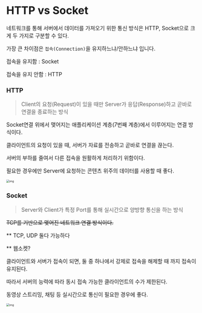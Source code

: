 # HTTP vs Socket

네트워크를 통해 서버에서 데이터를 가져오기 위한 통신 방식은 HTTP, Socket으로 크게 두 가지로 구분할 수 있다. 

가장 큰 차이점은  `접속(Connection)`을 유지하느냐/안하느냐 입니다.

접속을 유지함 : Socket

접속을 유지 안함 : HTTP



### HTTP

> Client의 요청(Request)이 있을 때만 Server가 응답(Response)하고 곧바로 연결을 종료하는 방식

Socket연결 위에서 맺어지는 애플리케이션 계층(7번째 계층)에서 이루어지는 연결 방식이다. 

클라이언트의 요청이 있을 때, 서버가 자료를 전송하고 곧바로 연결을 끊는다. 

서버의 부하를 줄여서 다른 접속을 원활하게 처리하기 위함이다. 

필요한 경우에만 Server에 요청하는 콘텐츠 위주의 데이터를 사용할 때 좋다. 

<img src="https://t1.daumcdn.net/cfile/tistory/99926F335C6939EA38" alt="img" style="zoom:50%;" />

### Socket

> Server와 Client가 특정 Port를 통해 실시간으로 양방향 통신을 하는 방식

~~TCP를 기반으로 맺어진 네트워크 연결 방식이다.~~ 

** TCP, UDP 둘다 가능하다 

** 웹소켓?

클라이언트와 서버가 접속이 되면, 둘 중 하나에서 강제로 접속을 해제할 때 까지 접속이 유지된다. 

따라서 서버의 능력에 따라 동시 접속 가능한 클라이언트의 수가 제한된다. 

동영상 스트리밍, 채팅 등 실시간으로 통신이 필요한 경우에 좋다. 

<img src="https://t1.daumcdn.net/cfile/tistory/9939C6385C6939FD26" alt="img" style="zoom:50%;" />